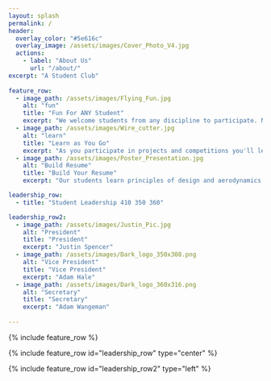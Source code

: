 ```yaml
---
layout: splash
permalink: /
header:
  overlay_color: "#5e616c"
  overlay_image: /assets/images/Cover_Photo_V4.jpg
  actions:
    - label: "About Us"
      url: "/about/"
excerpt: "A Student Club"  
  
feature_row:
  - image_path: /assets/images/Flying_Fun.jpg
    alt: "fun"
    title: "Fun For ANY Student"
    excerpt: "We welcome students from any discipline to participate. No experience is required to get started in the Aeronautics Club."
  - image_path: /assets/images/Wire_cutter.jpg
    alt: "learn"
    title: "Learn as You Go"
    excerpt: "As you participate in projects and competitions you'll learn the skills you need to design, build, and fly your own aircraft."
  - image_path: /assets/images/Poster_Presentation.jpg
    alt: "Build Resume"
    title: "Build Your Resume"
    excerpt: "Our students learn principles of design and aerodynamics to compete in the public arena and prepare to become leaders in the aersopace industry."

leadership_row:
  - title: "Student Leadership 410 350 360"

leadership_row2:
  - image_path: /assets/images/Justin_Pic.jpg
    alt: "President"
    title: "President"
    excerpt: "Justin Spencer"
  - image_path: /assets/images/Dark_logo_350x308.png
    alt: "Vice President"
    title: "Vice President"
    excerpt: "Adam Hale"
  - image_path: /assets/images/Dark_logo_360x316.png
    alt: "Secretary"
    title: "Secretary"
    excerpt: "Adam Wangeman"
    
---
```


{% include feature_row %}

{% include feature_row id="leadership_row" type="center" %}

{% include feature_row id="leadership_row2" type="left" %}
